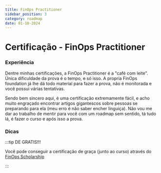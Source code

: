 ```yaml
---
title: FinOps Practitioner
sidebar_position: 3
category: roadmap
date: 01-10-2024
---
```


# Certificação - FinOps Practitioner

### Experiência

Dentre minhas certificações, a FinOps Practitioner é a "café com leite". Única dificuldade da prova é 
o tempo, e só isso. A propria FinOps foundation já lhe dá todo material para fazer a prova, não é monitorada
e você possui várias tentativas. 

Sendo bem sincero aqui, é uma certificação extremamente fácil, e acho muito engraçado encontrar artigos gigantescos 
sobre pessoas se preparando para ela (meu erro é não saber encher linguiça). Não vou me dar ao trabalho de mentir
para você com um roadmap sem sentido, tá tudo lá, é fazer o curso e após isso a prova.

### Dicas

:::tip DE GRATIS!!!

Você pode conseguir a certificação de graça (junto ao curso) através do [FinOps Scholarship](https://learn.finops.org/finops-foundation-scholarship-program/1907191/scorm/3f53um7jbwekb)

:::



